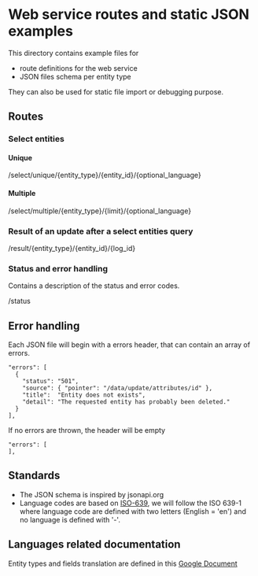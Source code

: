 # Web service routes and static JSON examples 

This directory contains example files for 
- route definitions for the web service
- JSON files schema per entity type

They can also be used for static file import or debugging purpose.

## Routes

### Select entities

#### Unique

/select/unique/{entity_type}/{entity_id}/{optional_language}

#### Multiple

/select/multiple/{entity_type}/{limit}/{optional_language}

### Result of an update after a select entities query

/result/{entity_type}/{entity_id}/{log_id}

### Status and error handling

Contains a description of the status and error codes.

/status

## Error handling

Each JSON file will begin with a errors header, that can contain an array of errors.

```
"errors": [
  {
    "status": "501",
    "source": { "pointer": "/data/update/attributes/id" },
    "title":  "Entity does not exists",
    "detail": "The requested entity has probably been deleted."
  }
],
```

If no errors are thrown, the header will be empty
 
```
"errors": [
],
```

## Standards

- The JSON schema is inspired by jsonapi.org
- Language codes are based on [ISO-639]( https://en.wikipedia.org/wiki/ISO_639), we will follow the ISO 639-1 where language code 
are defined with two letters (English = 'en') and no language is defined with '-'.

## Languages related documentation

Entity types and fields translation are defined in this 
[Google Document ](https://docs.google.com/spreadsheets/d/1ymMAYD16ItN7DzcWviSaCj6fjC-xyF_MpUzuPkQRnko/edit#gid=0)
